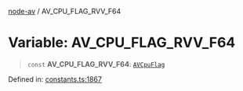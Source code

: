 [node-av](../globals.md) / AV\_CPU\_FLAG\_RVV\_F64

# Variable: AV\_CPU\_FLAG\_RVV\_F64

> `const` **AV\_CPU\_FLAG\_RVV\_F64**: [`AVCpuFlag`](../type-aliases/AVCpuFlag.md)

Defined in: [constants.ts:1867](https://github.com/seydx/av/blob/f8631fc881b394300b1479f511d55cf1c370a87f/src/constants/constants.ts#L1867)
